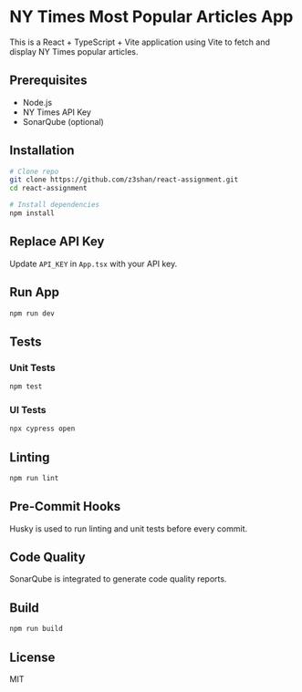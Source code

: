 # NY Times Most Popular Articles App

This is a React + TypeScript + Vite application using Vite to fetch and display NY Times popular articles.

## Prerequisites
- Node.js
- NY Times API Key
- SonarQube (optional)

## Installation
```bash
# Clone repo
git clone https://github.com/z3shan/react-assignment.git
cd react-assignment

# Install dependencies
npm install
```

## Replace API Key
Update `API_KEY` in `App.tsx` with your API key.

## Run App
```bash
npm run dev
```

## Tests
### Unit Tests
```bash
npm test
```
### UI Tests
```bash
npx cypress open
```

## Linting
```bash
npm run lint
```

## Pre-Commit Hooks
Husky is used to run linting and unit tests before every commit.

## Code Quality
SonarQube is integrated to generate code quality reports.

## Build
```bash
npm run build
```

## License
MIT
```
